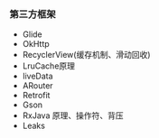 ### 第三方框架

* Glide [](android/GlideQA.md)
* OkHttp [](android/OkHttpQA.md)
* RecyclerView(缓存机制、滑动回收) [](../../third_frame/recyclerview.md)
* LruCache原理 [](../../third_frame/LruCache.md)
* liveData  [](../../third_frame/livedata.md)
* ARouter
* Retrofit
* Gson
* RxJava 原理、操作符、背压
* Leaks [](../../third_frame/LeakCanary.md)